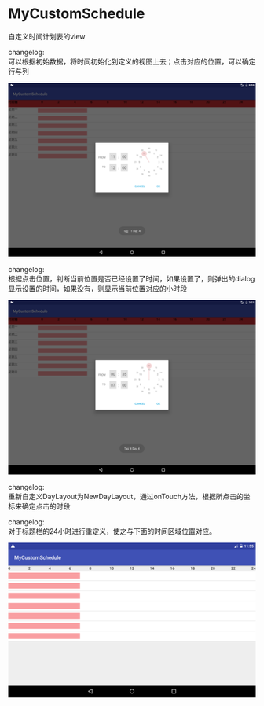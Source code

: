 # MyCustomSchedule

自定义时间计划表的view


changelog:  
可以根据初始数据，将时间初始化到定义的视图上去；点击对应的位置，可以确定行与列

![确定行与列](https://github.com/adoubo/MyCustomSchedule/blob/master/Screenshot_1489741197.png)

changelog:  
根据点击位置，判断当前位置是否已经设置了时间，如果设置了，则弹出的dialog显示设置的时间，如果没有，则显示当前位置对应的小时段

![当前位置是否已经设置了时间段](https://github.com/adoubo/MyCustomSchedule/blob/master/Screenshot_1489807277.png)

changelog:  
重新自定义DayLayout为NewDayLayout，通过onTouch方法，根据所点击的坐标来确定点击的时段

changelog:  
对于标题栏的24小时进行重定义，使之与下面的时间区域位置对应。

![自定义的24小时标题栏](https://github.com/adoubo/MyCustomSchedule/blob/master/Screenshot_1490010913.png)

